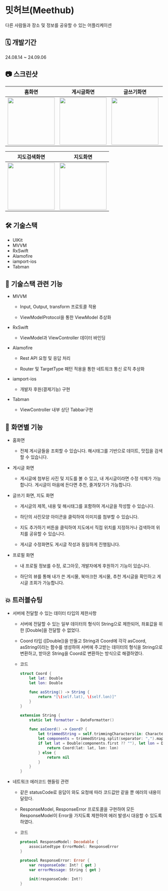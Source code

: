 # 밋허브(Meethub)
다른 사람들과 장소 및 정보를 공유할 수 있는 어플리케이션

## 🗓️ 개발기간

24.08.14 ~ 24.09.06

## 📷 스크린샷

|홈화면|게시글화면|글쓰기화면|프로핋화면|
|:-:|:-:|:-:|:-:|
|<img src="https://github.com/user-attachments/assets/14f9eda0-ff76-4c16-b6c7-8dc49f25ebbf" width="150"/>|<img src="https://github.com/user-attachments/assets/43ef0ffb-1e8a-4077-a76e-dd532113334a" width="150"/>|<img src="https://github.com/user-attachments/assets/4b65a014-21eb-4114-825c-0083e4f53734" width="150"/>|<img src="https://github.com/user-attachments/assets/63d08d63-2d21-4817-8061-ac6c89335837" width="150"/>|

|지도검색화면|지도화면|
|:-:|:-:|
|<img src="https://github.com/user-attachments/assets/9d5043d8-8b90-4d56-9ca2-0a36ef074f0d" width="150"/>|<img src="https://github.com/user-attachments/assets/a92e7edc-f184-477a-b41f-24947dcbf260" width="150"/>|

## 🛠️ 기술스택

* UIKit
* MVVM
* RxSwift
* Alamofire
* iamport-ios
* Tabman

## 📌 기술스택 관련 기능

* MVVM
  * Input, Output, transform 프로토콜 적용

  * ViewModelProtocol을 통한 ViewModel 추상화

* RxSwift
  * ViewModel과 ViewController 데이터 바인딩

* Alamofire
  * Rest API 요청 및 응답 처리
    
  * Router 및 TargetType 패턴 적용을 통한 네트워크 통신 로직 추상화

* iamport-ios
  * 개발자 후원(결제기능) 구현

* Tabman
  * ViewController 내부 상단 Tabbar구현

## 📱 화면별 기능

* 홈화면
  - 전체 게시글들을 조회할 수 있습니다. 해시태그를 기반으로 데이트, 맛집을 검색할 수 있습니다.

* 게시글 화면
  - 게시글에 첨부된 사진 및 지도를 볼 수 있고, 내 게시글이라면 수정 삭제가 가능합니다. 게시글이 마음에 든다면 추천, 줄겨찾기가 가능합니다.

* 글쓰기 화면, 지도 화면

  - 게시글의 제목, 내용 및 해시태그를 포함하여 게시글을 작성할 수 있습니다.
  
  - 하단의 사진모양 아이콘을 클릭하여 이미지를 첨부할 수 있습니다.
    
  - 지도 추가하기 버튼을 클릭하여 지도에서 직접 위치를 지정하거나 검색하여 위치를 공유할 수 있습니다.
    
  - 게시글 수정화면도 게시글 작성과 동일하게 진행됩니다.

* 프로필 화면
  - 내 프로필 정보를 수정, 로그아웃, 개발자에게 후원하기 기능이 있습니다.
    
  - 하단의 뷰를 통해 내가 쓴 게시물, 북마크한 게시물, 추천 게시글을 확인하고 게시글 조회가 가능합니다.

## 💥 트러블슈팅

* 서버에 전달할 수 있는 데이터 타입의 제한사항

  - 서버에 전달할 수 있는 일부 데이터의 형식이 String으로 제한되어, 좌표값을 위한 [Double]을 전달할 수 없었다.

  - Coord 타입 ([Double])을 만들고 String과 Coord에 각각 asCoord, asString이라는 함수를 생성하여 서버에 주고받는 데이터의 형식을 String으로 변환하고, 받아온 String을 Coord로 변환하는 방식으로 해결하였다.

  - 코드
    
    ```swift
    struct Coord {
        let lat: Double
        let lon: Double
        
        func asString() -> String {
            return "[\(self.lat), \(self.lon)]"
        }
    }
    
    extension String {
        static let formatter = DateFormatter()
        
        func asCoord() -> Coord? {
            let trimmedString = self.trimmingCharacters(in: CharacterSet(charactersIn: "[]"))
            let components = trimmedString.split(separator: ",").map { $0.trimmingCharacters(in: .whitespaces) }
            if let lat = Double(components.first ?? ""), let lon = Double(components.last ?? "") {
                return Coord(lat: lat, lon: lon)
            } else {
                return nil
            }
        }
    }
    ```
* 네트워크 에러코드 핸들링 관련

  - 같은 statusCode로 응답이 와도 요청에 따라 코드값만 같을 뿐 에러의 내용이 달랐다.

  - ResponseModel, ResponseError 프로토콜을 구현하여 모든 ResponseModel이 Error을 가지도록 제한하여 에러 발생시 대응할 수 있도록 하였다.
    
  - 코드
 
    ```swift
    protocol ResponseModel: Decodable {
        associatedtype ErrorModel: ResponseError
    }
    
    protocol ResponseError: Error {
        var responseCode: Int? { get }
        var errorMessage: String { get }
        
        init(responseCode: Int?)
    }
    ```

